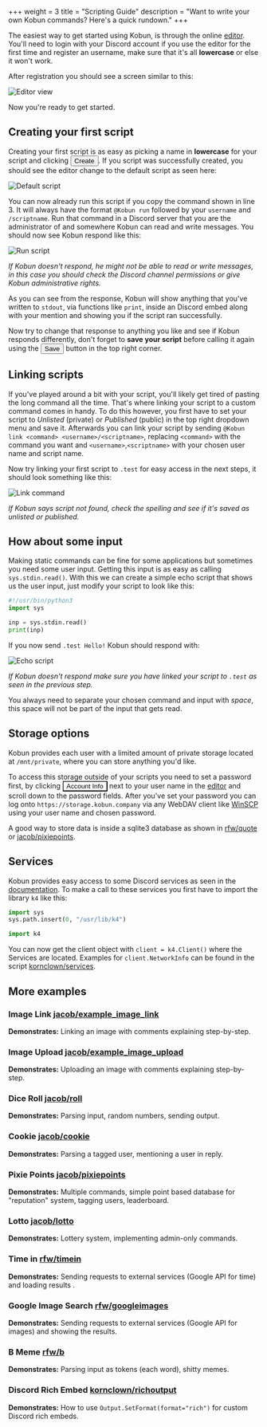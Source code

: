 +++
weight = 3
title = "Scripting Guide"
description = "Want to write your own Kobun commands? Here's a quick rundown."
+++

The easiest way to get started using Kobun, is through the online [editor](/editor). You'll need to login with your Discord account if you use the editor for the first time and register an username, make sure that it's all **lowercase** or else it won't work.

After registration you should see a screen similar to this:

![Editor view](/images/guide_editor.png)

Now you're ready to get started.

## Creating your first script

Creating your first script is as easy as picking a name in **lowercase** for your script and clicking <button type="button" class="btn btn-primary active">Create</button>. If you script was successfully created, you should see the editor change to the default script as seen here:

![Default script](/images/guide_default_script.png)

You can now already run this script if you copy the command shown in line 3. It will always have the format `@Kobun run` followed by your `username` and `/scriptname`. Run that command in a Discord server that you are the administrator of and somewhere Kobun can read and write messages. You should now see Kobun respond like this:

![Run script](/images/guide_run.png)

*If Kobun doesn't respond, he might not be able to read or write messages, in this case you should check the Discord channel permissions or give Kobun administrative rights.*

As you can see from the response, Kobun will show anything that you've written to `stdout`, via functions like `print`, inside an Discord embed along with your mention and showing you if the script ran successfully.

Now try to change that response to anything you like and see if Kobun responds differently, don't forget to **save your script** before calling it again using the <button type="button" class="btn btn-primary active">Save</button> button in the top right corner.

## Linking scripts

If you've played around a bit with your script, you'll likely get tired of pasting the long command all the time. That's where linking your script to a custom command comes in handy. To do this however, you first have to set your script to *Unlisted* (private) or *Published* (public) in the top right dropdown menu and save it. Afterwards you can link your script by sending `@Kobun link <command> <username>/<scriptname>`, replacing `<command>` with the command you want and `<username>`,`<scriptname>` with your chosen user name and script name.

Now try linking your first script to `.test` for easy access in the next steps, it should look something like this:

![Link command](/images/guide_link.png)

*If Kobun says script not found, check the spelling and see if it's saved as unlisted or published.*

## How about some input

Making static commands can be fine for some applications but sometimes you need some user input. Getting this input is as easy as calling `sys.stdin.read()`. With this we can create a simple echo script that shows us the user input, just modify your script to look like this:

```python
#!/usr/bin/python3
import sys

inp = sys.stdin.read()
print(inp)
```

If you now send `.test Hello!` Kobun should respond with:

![Echo script](/images/guide_echo.png)

*If Kobun doesn't respond make sure you have linked your script to `.test` as seen in the previous step.*

You always need to separate your chosen command and input with *space*, this space will not be part of the input that gets read.

## Storage options

Kobun provides each user with a limited amount of private storage located at `/mnt/private`, where you can store anything you'd like.

To access this storage outside of your scripts you need to set a password first, by clicking <button type="button" class="btn btn-secondary active" style="background-color: #fff;">Account Info</button> next to your user name in the [editor](/editor) and scroll down to the password fields. After you've set your password you can log onto `https://storage.kobun.company` via any WebDAV client like [WinSCP](https://winscp.net/) using your user name and chosen password.

A good way to store data is inside a sqlite3 database as shown in [rfw/quote](https://kobun.company/scripts/view.html?rfw/quote) or [jacob/pixiepoints](https://kobun.life/scripts/view.html?jacob/pixiepoints).

##  Services

Kobun provides easy access to some Discord services as seen in the [documentation](https://docs.kobun.company/en/latest/scripting/services.html). To make a call to these services you first have to import the library `k4` like this:

```python
import sys
sys.path.insert(0, "/usr/lib/k4")

import k4
```

You can now get the client object with `client = k4.Client()` where the Services are located. Examples for  `client.NetworkInfo` can be found in the script [kornclown/services](https://kobun.company/scripts/view.html?kornclown/services).

## More examples

### Image Link [jacob/example_image_link](https://kobun.life/scripts/view.html?jacob/example_image_link)

**Demonstrates:** Linking an image with comments explaining step-by-step.

### Image Upload [jacob/example_image_upload](https://kobun.life/scripts/view.html?jacob/example_image_upload)

**Demonstrates:** Uploading an image with comments explaining step-by-step.

### Dice Roll [jacob/roll](https://kobun.life/scripts/view.html?jacob/roll) 

**Demonstrates:** Parsing input, random numbers, sending output.

### Cookie [jacob/cookie](https://kobun.life/scripts/view.html?jacob/cookie)

**Demonstrates:** Parsing a tagged user, mentioning a user in reply.

### Pixie Points [jacob/pixiepoints](https://kobun.life/scripts/view.html?jacob/pixiepoints)

**Demonstrates:** Multiple commands, simple point based database for "reputation" system, tagging users, leaderboard.

### Lotto [jacob/lotto](https://kobun.life/scripts/view.html?jacob/lotto) 

**Demonstrates:** Lottery system, implementing admin-only commands.

### Time in [rfw/timein](https://kobun.life/scripts/view.html?rfw/timein)

**Demonstrates:** Sending requests to external services (Google API for time) and loading results .

### Google Image Search [rfw/googleimages](https://kobun.life/scripts/view.html?rfw/googleimages)

**Demonstrates:** Sending requests to external services (Google API for images) and showing the results.

### B Meme [rfw/b](https://kobun.life/scripts/view.html?rfw/b)

**Demonstrates:** Parsing input as tokens (each word), shitty memes.

### Discord Rich Embed [kornclown/richoutput](https://kobun.company/scripts/view.html?kornclown/richoutput)

**Demonstrates:** How to use `Output.SetFormat(format="rich")` for custom Discord rich embeds.
